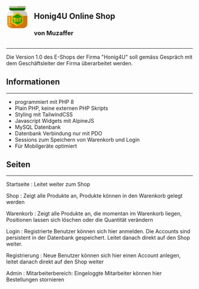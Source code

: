 <div id="header">

![alt text](images/logo.svg)
<div>

## Honig4U Online Shop
### von Muzaffer
</div>

</div>

---

Die Version 1.0 des E-Shops der Firma "Honig4U" soll gemäss Gespräch mit dem Geschäftsleiter der Firma überarbeitet werden.

## Informationen
---
- programmiert mit PHP 8
- Plain PHP, keine externen PHP Skripts
- Styling mit TailwindCSS
- Javascript Widgets mit AlpineJS
- MySQL Datenbank
- Datenbank Verbindung nur mit PDO
- Sessions zum Speichern von Warenkorb und Login
- Für Mobilgeräte optimiert

## Seiten
---
Startseite
: Leitet weiter zum Shop 

Shop
: Zeigt alle Produkte an, Produkte können in den Warenkorb gelegt werden

Warenkorb
: Zeigt alle Produkte an, die momentan im Warenkorb liegen, Positionen lassen sich löschen oder die Quantität verändern

Login
: Registrierte Benutzer können sich hier anmelden. Die Accounts sind persistent in der Datenbank gespeichert. Leitet danach direkt auf den Shop weiter.

Registrierung
: Neue Benutzer können sich hier einen Account anlegen, leitet danach direkt auf den Shop weiter

Admin
: Mitarbeiterbereich: Eingeloggte Mitarbeiter können hier Bestellungen stornieren



<style type="text/css">
    img {
        height: 60px;
        margin-right:15px;
    }
    div#header {
        display:flex;
        justify-content:
    }
</style>